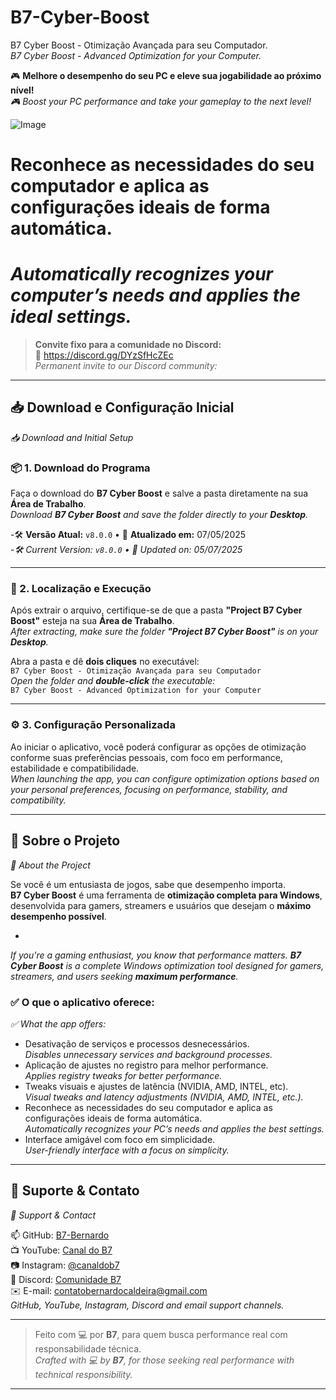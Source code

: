 
# B7-Cyber-Boost
B7 Cyber Boost - Otimização Avançada para seu Computador.  
*B7 Cyber Boost - Advanced Optimization for your Computer.*

🎮 **Melhore o desempenho do seu PC e eleve sua jogabilidade ao próximo nível!**  
*🎮 Boost your PC performance and take your gameplay to the next level!*

![Image](https://github.com/user-attachments/assets/acec1d58-1cb7-47a6-87dd-d2a44aa174aa)

# Reconhece as necessidades do seu computador e aplica as configurações ideais de forma automática.  

# *Automatically recognizes your computer’s needs and applies the ideal settings.*

> **Convite fixo para a comunidade no Discord:**  
> 🔗 https://discord.gg/DYzSfHcZEc  
> *Permanent invite to our Discord community:*

---

## 📥 Download e Configuração Inicial  
*📥 Download and Initial Setup*

### 📦 1. Download do Programa  
Faça o download do **B7 Cyber Boost** e salve a pasta diretamente na sua **Área de Trabalho**.  
*Download **B7 Cyber Boost** and save the folder directly to your **Desktop**.*

-🛠️ **Versão Atual:** `v8.0.0` • 📅 **Atualizado em:** 07/05/2025  
-*🛠️ Current Version: `v8.0.0` • 📅 Updated on: 05/07/2025*

---

### 📂 2. Localização e Execução  
Após extrair o arquivo, certifique-se de que a pasta **"Project B7 Cyber Boost"** esteja na sua **Área de Trabalho**.  
*After extracting, make sure the folder **"Project B7 Cyber Boost"** is on your **Desktop**.*

Abra a pasta e dê **dois cliques** no executável:  
`B7 Cyber Boost - Otimização Avançada para seu Computador`  
*Open the folder and **double-click** the executable:*  
`B7 Cyber Boost - Advanced Optimization for your Computer`

---

### ⚙️ 3. Configuração Personalizada  
Ao iniciar o aplicativo, você poderá configurar as opções de otimização conforme suas preferências pessoais, com foco em performance, estabilidade e compatibilidade.  
*When launching the app, you can configure optimization options based on your personal preferences, focusing on performance, stability, and compatibility.*

---

## 🧠 Sobre o Projeto  
*🧠 About the Project*

Se você é um entusiasta de jogos, sabe que desempenho importa.  
**B7 Cyber Boost** é uma ferramenta de **otimização completa para Windows**, desenvolvida para gamers, streamers e usuários que desejam o **máximo desempenho possível**.
  
-
*If you're a gaming enthusiast, you know that performance matters. **B7 Cyber Boost** is a complete Windows optimization tool designed for gamers, streamers, and users seeking **maximum performance**.*


### ✅ O que o aplicativo oferece:  
*✅ What the app offers:*

- Desativação de serviços e processos desnecessários.  
  *Disables unnecessary services and background processes.*
- Aplicação de ajustes no registro para melhor performance.  
  *Applies registry tweaks for better performance.*
- Tweaks visuais e ajustes de latência (NVIDIA, AMD, INTEL, etc).  
  *Visual tweaks and latency adjustments (NVIDIA, AMD, INTEL, etc.).*
- Reconhece as necessidades do seu computador e aplica as configurações ideais de forma automática.  
  *Automatically recognizes your PC’s needs and applies the best settings.*
- Interface amigável com foco em simplicidade.  
  *User-friendly interface with a focus on simplicity.*

---

## 📎 Suporte & Contato  
*📎 Support & Contact*

📫 GitHub: [B7-Bernardo](https://github.com/B7-Bernardo)  
📺 YouTube: [Canal do B7](https://www.youtube.com/c/CanaldoB7)  
📷 Instagram: [@canaldob7](https://www.instagram.com/canaldob7)  
💬 Discord: [Comunidade B7](https://discord.gg/DYzSfHcZEc)  
✉️ E-mail: contatobernardocaldeira@gmail.com  
*GitHub, YouTube, Instagram, Discord and email support channels.*

---

> Feito com 💻 por **B7**, para quem busca performance real com responsabilidade técnica.  
> *Crafted with 💻 by **B7**, for those seeking real performance with technical responsibility.*


---


